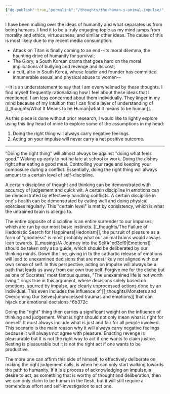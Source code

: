 ```yaml
---
{"dg-publish":true,"permalink":"/thoughts/the-human-s-animal-impulse/","tags":["thoughts","life"],"noteIcon":""}
---
```



I have been mulling over the ideas of humanity and what separates us from being humans. I find it to be a truly engaging topic as my mind jumps from morality and ethics, virtuousness, and similar other ideas. The cause of this is most likely due to my recent media consumption: 

- Attack on Titan is finally coming to an end--its moral dilemma, the haunting drive of humanity for survival; 
- The Glory, a South Korean drama that goes hard on the moral implications of bullying and revenge and its cost; 
- a cult, also in South Korea, whose leader and founder has committed innumerable sexual and physical abuse to women--

--It is an understatement to say that I am overwhelmed by these thoughts. I find myself frequently rationalizing how I feel about these ideas that I mentioned. I am less concerned about them individually. They linger in my mind because of my intuition that I can find a layer of understanding of [[_thoughts/What It Means to be Human\|what it means to be human]].

As this piece is done without prior research, I would like to lightly explore using this tiny head of mine to explore some of the assumptions in my head:

1. Doing the right thing will always carry negative feelings.
2. Acting on your impulse will never carry a net positive outcome.

---
"Doing the right thing" will almost always be against "doing what feels good." Waking up early to not be late at school or work. Doing the dishes right after eating a good meal. Controlling your rage and keeping your composure during a conflict. Essentially, doing the right thing will always amount to a certain level of self-discipline. 

A certain discipline of thought and thinking can be demonstrated with accuracy of judgement and quick wit. A certain discipline in emotions can be demonstrated by effectively handling conflicts. A certain discipline in one's health can be demonstrated by eating well and doing physical exercises regularly. This "certain level" is met by consistency, which is what the untrained brain is allergic to.

The entire opposite of discipline is an entire surrender to our impulses, which are run by our most basic instincts. [[_thoughts/The Failure of Hedonistic Search for Happiness\|Hedonism]], the pursuit of pleasure as a form of "goodness" is most probably what our animal brains would always lean towards. [[_musings/A Journey into the Self#^ed3cf9\|Emotions]] should be taken only as a guide, which should be deliberated by our thinking minds. Down the line, giving in to the cathartic release of emotions will lead to unexamined decisions that are most likely not aligned with our own sense of self. In this perspective, acting on impulse will always be a path that leads us away from our own true self. Forgive me for the cliche but as one of Socrates' most famous quotes, "The unexamined life is not worth living," rings true in this argument, where decisions solely based on emotions, spurred by impulse, are clearly unprocessed actions done by an individual. This even includes the influence of [[_thoughts/Monsters and Overcoming Our Selves\|unprocessed traumas and emotions]] that can hijack our emotional decisions.^6b372c

Doing the "right" thing then carries a significant weight on the influence of thinking and judgement. What is right should not only mean what is right for oneself. It must always include what is just and fair for all people involved. This scenario is the main reason why it will always carry negative feelings because it will always not agree with pleasure. Enacting revenge is pleasurable but it is not the right way to act if one wants to claim justice. Resting is pleasurable but it is not the right act if one wants to be productive. 

The more one can affirm this side of himself, to effectively deliberate on making the right judgement calls, is when he can only start walking towards the path to humanity. If it is a process of acknowledging an impulse, a desire to act, as something that is worthy of thought and deliberation, then we can only claim to be human in the flesh, but it will still require a tremendous effort and self-investigation to act one.
